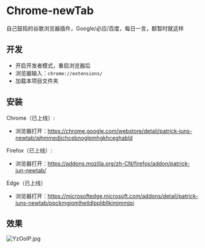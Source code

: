 # Chrome-newTab
 自己鼓捣的谷歌浏览器插件，Google/必应/百度，每日一言，额暂时就这样

## 开发

- 开启开发者模式，重启浏览器后
- 浏览器输入：`chrome://extensions/`
- 加载本项目文件夹

## 安装

Chrome（已上线）:

- 浏览器打开：https://chrome.google.com/webstore/detail/patrick-juns-newtab/ajhmmedjjchcebnoglpmhgkhceghabld

Firefox（已上线）:

- 浏览器打开：https://addons.mozilla.org/zh-CN/firefox/addon/patrick-jun-newtab/

Edge（已上线）

- 浏览器打开：https://microsoftedge.microsoft.com/addons/detail/patrick-juns-newtab/ppckmgjomlheildlpplibllkimjmmjpi

## 效果

![YzOoIP.jpg](https://s1.ax1x.com/2020/05/24/YzOoIP.jpg)
